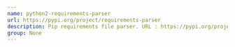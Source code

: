 ```yaml
---
name: python2-requirements-parser
url: https://pypi.org/project/requirements-parser
description: Pip requirements file parser. URL : https://pypi.org/project/requirements-parser Groups : None
group: None
---
```

